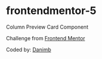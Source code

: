 # frontendmentor-5

Column Preview Card Component

Challenge from [Frontend Mentor](https://www.frontendmentor.io?ref=challenge)

Coded by: [Danimb](https://www.linkedin.com/in/daniel-mej%C3%ADa-benjumea-05104b153/)
